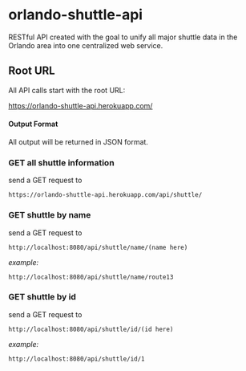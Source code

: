 # orlando-shuttle-api

RESTful API created with the goal to unify all major shuttle data in the Orlando area into one centralized web service.

## Root URL
All API calls start with the root URL:

https://orlando-shuttle-api.herokuapp.com/

#### Output Format

All output will be returned in JSON format.

### GET all shuttle information
send a GET request to

```
https://orlando-shuttle-api.herokuapp.com/api/shuttle/
```

### GET shuttle by name
send a GET request to

```
http://localhost:8080/api/shuttle/name/(name here)
```

*example:*
```
http://localhost:8080/api/shuttle/name/route13
```

### GET shuttle by id
send a GET request to

```
http://localhost:8080/api/shuttle/id/(id here)
```

*example:*
```
http://localhost:8080/api/shuttle/id/1
```